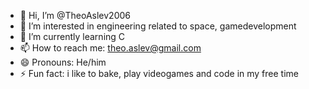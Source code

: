 - 👋 Hi, I’m @TheoAslev2006
- 👀 I’m interested in engineering related to space, gamedevelopment
- 🌱 I’m currently learning C
- 📫 How to reach me: theo.aslev@gmail.com
- 😄 Pronouns: He/him  
- ⚡ Fun fact: i like to bake, play videogames and code in my free time 
